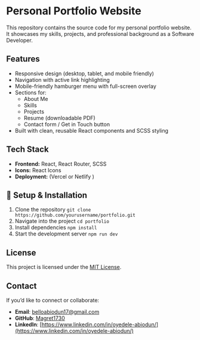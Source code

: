 # Personal Portfolio Website

This repository contains the source code for my personal portfolio website.  
It showcases my skills, projects, and professional background as a Software Developer.

## Features
- Responsive design (desktop, tablet, and mobile friendly)
- Navigation with active link highlighting
- Mobile-friendly hamburger menu with full-screen overlay
- Sections for:
  - About Me
  - Skills
  - Projects
  - Resume (downloadable PDF)
  - Contact form / Get in Touch button
- Built with clean, reusable React components and SCSS styling

## Tech Stack
- **Frontend:** React, React Router, SCSS
- **Icons:** React Icons
- **Deployment:** (Vercel or Netlify )

## 🔧 Setup & Installation
1. Clone the repository 
`git clone https://github.com/yourusername/portfolio.git`
2. Navigate into the project
`cd portfolio`
3. Install dependencies
`npm install`
4. Start the development server
`npm run dev`

## License
This project is licensed under the [MIT License](./LICENSE).

## Contact
If you’d like to connect or collaborate:

- **Email**: [belloabiodun17@gmail.com](mailto:belloabiodun17@gmail.com)
- **GitHub**: [Magret1730](https://github.com/Magret1730)
- **LinkedIn**: [https://www.linkedin.com/in/oyedele-abiodun/](https://www.linkedin.com/in/oyedele-abiodun/)


<!--
# To do 
2. Add Snaps, Keyin last semester project(Context API)
3. Theme. dark and light view
4. Finetune README
5. Deploy it
6. Posthog to monitor activities
-->